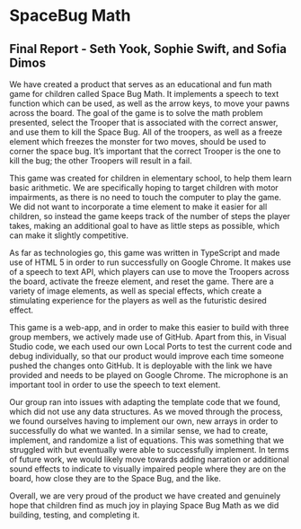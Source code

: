   # SpaceBug Math
  ## Final Report - Seth Yook, Sophie Swift, and Sofia Dimos
  
  We have created a product that serves as an educational and fun math game for children called Space Bug Math. It implements a speech to text function which can be used, as well as the arrow keys, to move your pawns across the board. The goal of the game is to solve the math problem presented, select the Trooper that is associated with the correct answer, and use them to kill the Space Bug. All of the troopers, as well as a freeze element which freezes the monster for two moves, should be used to corner the space bug. It’s important that the correct Trooper is the one to kill the bug; the other Troopers will result in a fail.


  This game was created for children in elementary school, to help them learn basic arithmetic. We are specifically hoping to target children with motor impairments, as there is no need to touch the computer to play the game. We did not want to incorporate a time element to make it easier for all children, so instead the game keeps track of the number of steps the player takes, making an additional goal to have as little steps as possible, which can make it slightly competitive. 


  As far as technologies go, this game was written in TypeScript and made use of HTML 5 in order to run successfully on Google Chrome. It makes use of a speech to text API, which players can use to move the Troopers across the board, activate the freeze element, and reset the game. There are a variety of image elements, as well as special effects, which create a stimulating experience for the players as well as the futuristic desired effect. 


  This game is a web-app, and in order to make this easier to build with three group members, we actively made use of GitHub. Apart from this, in Visual Studio code, we each used our own Local Ports to test the current code and debug individually, so that our product would improve each time someone pushed the changes onto GitHub. It is deployable with the link we have provided and needs to be played on Google Chrome. The microphone is an important tool in order to use the speech to text element.


  Our group ran into issues with adapting the template code that we found, which did not use any data structures. As we moved through the process, we found ourselves having to implement our own, new arrays in order to successfully do what we wanted. In a similar sense, we had to create, implement, and randomize a list of equations. This was something that we struggled with but eventually were able to successfully implement. In terms of future work, we would likely move towards adding narration or additional sound effects to indicate to visually impaired people where they are on the board, how close they are to the Space Bug, and the like. 


  Overall, we are very proud of the product we have created and genuinely hope that children find as much joy in playing Space Bug Math as we did building, testing, and completing it. 
